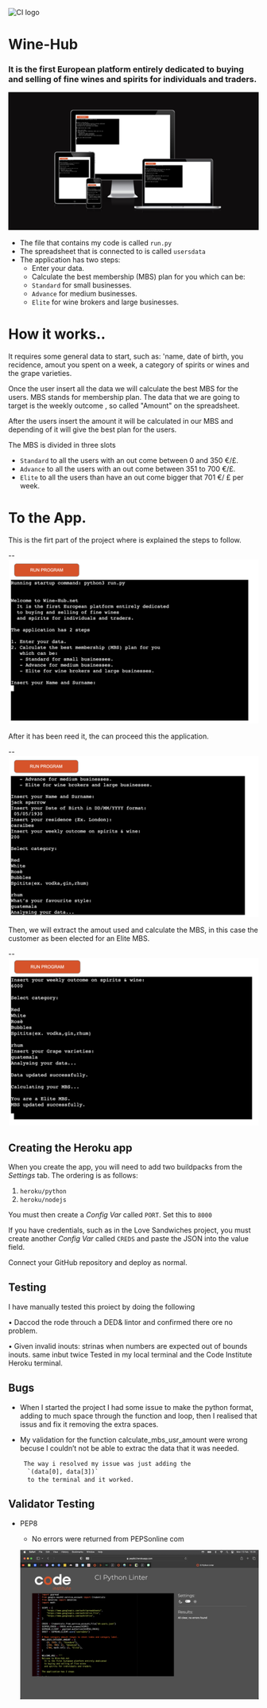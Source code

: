 ![CI logo](https://codeinstitute.s3.amazonaws.com/fullstack/ci_logo_small.png)

# Wine-Hub
### It is the first European platform entirely dedicated to buying and selling of fine wines and spirits for individuals and traders.
![devises reponsive](/asset/images/iu.de.png)

* The file that contains my code is called `run.py`
* The spreadsheet that is connected to is called `usersdata`
* The application has two steps:
    - Enter your data.
    - Calculate the best membership (MBS) plan for you
    which can be:
   - `Standard` for small businesses.
   - `Advance` for medium businesses.
   - `Elite` for wine brokers and large businesses.


# How it works..
 It requires some general data to start, such as: 'name, date of birth, you recidence, amout you spent on a week, a category of spirits or wines and the grape varieties.

Once the user insert all the data we will calculate the best MBS for the users.
MBS stands for membership plan.
The data that we are going to target is the weekly outcome , so called "Amount" on the spreadsheet.

After the users insert the amount it will be calculated in our MBS and depending of it will give the best plan for the users.

The MBS is divided in three slots
- `Standard` to all the users with an out come between 0 and 350 €/£.
- `Advance`  to all the users with an out come between 351 to 700 €/£.
- `Elite`  to all the users than have an out come bigger that 701 €/ £ per week.


# To the App.
 This is the firt part of the project where is explained the steps to follow.

  -- ![devises reponsive](/asset/images/present.app.png)

After it has been reed it, the can proceed this the application.

--  ![devises reponsive](/asset/images/app.start.png)

Then, we will extract the amout used and calculate the MBS,
in this case the customer as been elected for an Elite MBS.

-- ![devises reponsive](/asset/images/mbs.png)

## Creating the Heroku app

When you create the app, you will need to add two buildpacks from the _Settings_ tab. The ordering is as follows:

1. `heroku/python`
2. `heroku/nodejs`

You must then create a _Config Var_ called `PORT`. Set this to `8000`

If you have credentials, such as in the Love Sandwiches project, you must create another _Config Var_ called `CREDS` and paste the JSON into the value field.

Connect your GitHub repository and deploy as normal.

## Testing

I have manually tested this proiect by doing the following

 • Daccod the rode throuch a DED& lintor and confirmed there ore no problem.

• Given invalid inouts: strinas when numbers are expected out of bounds inouts. same inbut twice
Tested in my local terminal and the Code Institute Heroku terminal.

## Bugs

- When I started the project I had some issue to make the python format, adding to much space through the function and loop, then I realised that issus and fix it removing the extra spaces.

- My validation for the function calculate_mbs_usr_amount were wrong becuse I couldn’t not be able to extrac the data that it was needed.

    
       The way i resolved my issue was just adding the
        `(data[0], data[3])`
        to the terminal and it worked.


## Validator Testing
  - PEP8
      -  No errors were returned from PEPSonline com


      ![devises reponsive](asset/images/pep8c.png)